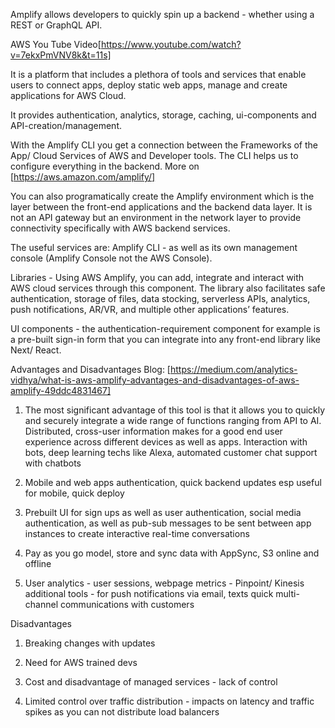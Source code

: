 Amplify allows developers to quickly spin up a backend - whether using a REST or GraphQL API.

AWS You Tube Video[https://www.youtube.com/watch?v=7ekxPmVNV8k&t=11s]

It is a platform that includes a plethora of tools and services that enable users to connect apps, deploy static web apps, manage and create applications for AWS Cloud.

It provides authentication, analytics, storage, caching, ui-components and API-creation/management.

With the Amplify CLI you get a connection between the Frameworks of the App/ Cloud Services of AWS and Developer tools. The CLI helps us to configure everything in the backend. More on [https://aws.amazon.com/amplify/]

You can also programatically create the Amplify environment which is the layer between the front-end applications and the backend data layer. It is not an API gateway but an environment in the network layer to provide connectivity specifically with AWS backend services.

The useful services are:
Amplify CLI - as well as its own management console (Amplify Console not the AWS Console).

Libraries - Using AWS Amplify, you can add, integrate and interact with AWS cloud services through this component. The library also facilitates safe authentication, storage of files, data stocking, serverless APIs, analytics, push notifications, AR/VR, and multiple other applications’ features.

UI components - the authentication-requirement component for example is a pre-built sign-in form that you can integrate into any front-end library like Next/ React.

Advantages and Disadvantages Blog: [https://medium.com/analytics-vidhya/what-is-aws-amplify-advantages-and-disadvantages-of-aws-amplify-49ddc4831467]

1. The most significant advantage of this tool is that it allows you to quickly and securely integrate a wide range of functions ranging from API to AI. Distributed, cross-user information makes for a good end user experience across different devices as well as apps. Interaction with bots, deep learning techs like Alexa, automated customer chat support with chatbots

2. Mobile and web apps authentication, quick backend updates esp useful for mobile, quick deploy

3. Prebuilt UI for sign ups as well as user authentication, social media authentication, as well as pub-sub messages to be sent between app instances to create interactive real-time conversations

4. Pay as you go model, store and sync data with AppSync, S3 online and offline

5. User analytics - user sessions, webpage metrics - Pinpoint/ Kinesis additional tools - for push notifications via email, texts quick multi-channel communications with customers

Disadvantages

1. Breaking changes with updates

2. Need for AWS trained devs

3. Cost and disadvantage of managed services - lack of control

4. Limited control over traffic distribution - impacts on latency and traffic spikes as you can not distribute load balancers
